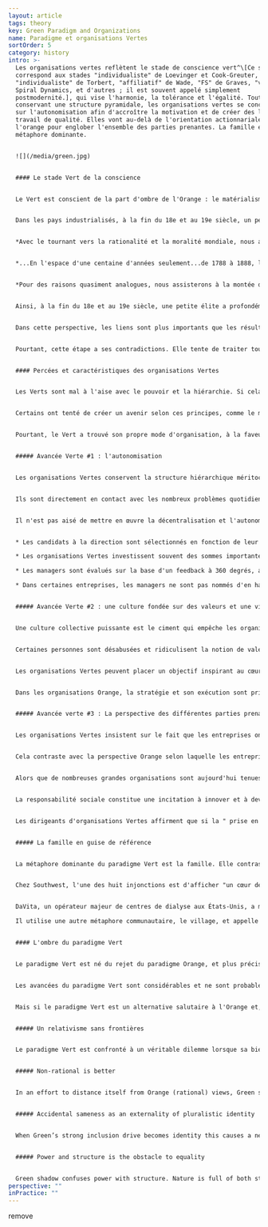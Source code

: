 ```yaml
---
layout: article
tags: theory
key: Green Paradigm and Organizations
name: Paradigme et organisations Vertes
sortOrder: 5
category: history
intro: >-
  Les organisations vertes reflètent le stade de conscience vert^\[Ce stade
  correspond aux stades "individualiste" de Loevinger et Cook-Greuter,
  "individualiste" de Torbert, "affiliatif" de Wade, "FS" de Graves, "vert" de
  Spiral Dynamics, et d'autres ; il est souvent appelé simplement
  postmodernité.], qui vise l'harmonie, la tolérance et l'égalité. Tout en
  conservant une structure pyramidale, les organisations vertes se concentrent
  sur l'autonomisation afin d'accroître la motivation et de créer des lieux de
  travail de qualité. Elles vont au-delà de l'orientation actionnariale de
  l'orange pour englober l'ensemble des parties prenantes. La famille est la
  métaphore dominante.


  ![](/media/green.jpg)


  #### Le stade Vert de la conscience


  Le Vert est conscient de la part d'ombre de l'Orange : le matérialisme, l'inégalité sociale et la perte du sens de la communauté. Le Vert est attentif aux émotions des personnes : toutes les situations méritent respect. Il recherche la communauté, la coopération et le consensus. Les individus s'efforcent de s'intégrer, de créer des liens harmonieux avec tout le monde.


  Dans les pays industrialisés, à la fin du 18e et au 19e siècle, un petit cercle opérant selon le paradigme Vert a défendu l'abolition de l'esclavage, la libération des femmes et la démocratie. Ken Wilber l'exprime ainsi :


  *Avec le tournant vers la rationalité et la moralité mondiale, nous assistons à la montée des mouvements de libération modernes... ce qui est juste et équitable pour tous les humains, sans distinction de race, de sexe ou de croyance.*


  *...En l'espace d'une centaine d'années seulement...de 1788 à 1888, l'esclavage a été banni...de toute société industrielle rationnelle. Dans (les paradigmes antérieurs), l'esclavage est parfaitement acceptable, car l'égalité de dignité et de valeur ne s'étend pas à tous les humains, mais seulement à ceux de votre tribu.*


  *Pour des raisons quasiment analogues, nous assisterons à la montée du féminisme et du mouvement des femmes à l'échelle de la culture... La démocratie, elle aussi, était radicalement nouvelle... Rappelons que dans les "démocraties" grecques, une personne sur trois était esclave, et pratiquement toutes les femmes et les enfants.*^\[Souvent dans l'histoire, nous trouvons des idées en avance sur leur temps, comme la démocratie dans la Grèce antique, c'est-à-dire en avance sur le centre de gravité du développement des personnes à ce moment particulier. Pour s'épanouir, ces idées doivent attendre que l'évolution les rattrape, qu'elle leur fournisse le bon "ventre culturel", comme l'appelle le philosophe américain Richard Tarnas : Une grande question ici est de savoir pourquoi la révolution copernicienne s'est produite au XVIe siècle, avec Copernic lui-même, et au début du XVIIe siècle, avec Kepler et Galilée ? Pourquoi a-t-il fallu attendre jusqu'à ce moment-là, alors qu'un certain nombre de personnes avant Copernic avaient émis l'hypothèse d'un univers héliocentrique et d'une terre planétaire ? On trouve des preuves de cette hypothèse chez les Grecs de l'Antiquité, en Inde et dans les cultures islamiques au Moyen Âge européen. Je pense que cette question montre à quel point un changement majeur de paradigme dépend de plus que de quelques données empiriques supplémentaires et de plus qu'une nouvelle théorie brillante utilisant un nouveau concept. Il dépend en réalité d'un contexte beaucoup plus large, de sorte que la graine d'une idée potentiellement puissante tombe sur un sol totalement différent, à partir duquel cet organisme, ce nouveau cadre conceptuel, peut se développer - littéralement une "conception" dans un nouvel utérus ou une nouvelle matrice culturelle et historique. Richard Tarnas et Dean Radin, "The Timing of Paradigm Shifts", Noetic Now, janvier 2012]


  Ainsi, à la fin du 18e et au 19e siècle, une petite élite a profondément façonné la pensée occidentale. Au 20e siècle, leur nombre a augmenté. Si le Orange prédomine aujourd'hui dans les affaires et la politique, le Vert est très présent dans la pensée académique, les organisations à but non lucratif, le travail social et les activités associatives.


  Dans cette perspective, les liens sont plus importants que les résultats. Plutôt que de prendre des décisions du haut vers le bas, le Vert privilégie les processus collaboratifs, du bas vers le haut, et tente d'amener des points de vue opposés à un consensus. L'Orange glorifie l'esprit de décision. Le Vert exige des leaders qu'ils soient au service de ceux qu'ils dirigent. Cette position est noble, généreuse et empreinte d'empathie. À la lumière des inégalités et des discriminations persistantes, la vie ne doit pas se limiter à une quête égocentrée de carrière et de succès.


  Pourtant, cette étape a ses contradictions. Elle tente de traiter toutes les perspectives de manière égale et se bloque lorsque d'autres abusent de sa capacité à accepter des idées intolérantes. L'égocentrisme du Rouge, la certitude de l'Ambre et l'idéalisme du Vert sont perçus par l'Orange. La relation du Vert aux règles est ambiguë : d'un côté, les règles sont arbitraires et injustes, mais les supprimer est impossible. Le Vert est puissant en tant que paradigme pour briser les anciennes structures, mais souvent moins efficace pour formuler des alternatives pragmatiques.


  #### Percées et caractéristiques des organisations Vertes


  Les Verts sont mal à l'aise avec le pouvoir et la hiérarchie. Si cela signifie que ceux qui sont en haut de l'échelle dominent ceux qui sont en bas, alors il faut abolir la hiérarchie. Donnons à tout le monde le même pouvoir. Il faut laisser les travailleurs posséder l'entreprise à parts égales et prendre les décisions par consensus.


  Certains ont tenté de créer un avenir selon ces principes, comme le mouvement coopératif à la fin du 19e et au début du 20e siècle, ou encore les communautés de vie dans les années 1960. Rétrospectivement, ces formes extrêmes d'égalitarisme se sont avérées ne pas être un succès, à l'échelle et dans le temps.^\[Dans le secteur des entreprises, les coopératives de travail ont échoué à obtenir une adhésion significative. Celles qui subsistent sont souvent gérées selon des pratiques qui sont une combinaison d'orange et de vert. Un exemple de réussite souvent cité est Mondragon, un conglomérat de coopératives basé dans la ville basque du même nom en Espagne (environ 250 entreprises, employant approximativement 100 000 personnes, avec un chiffre d'affaires d'environ 15 milliards d'euros). Toutes les coopératives sont entièrement détenues par les salariés. Les patrons sont élus ; les écarts de salaires sont moins importants qu'ailleurs (mais restent significatifs, pouvant atteindre 9:1 ou plus) ; les travailleurs temporaires n'ont pas le droit de vote, ce qui crée une communauté à deux niveaux où certains sont plus égaux que d'autres. Dans le secteur de l'éducation, il existe plusieurs modèles d'écoles sans structures d'autorité des adultes sur les enfants, notamment la Summerhill School, un pensionnat britannique fondé dans les années 1920. Il pratique une forme radicale de démocratie, où élèves et adultes ont le même pouvoir de vote, et où les cours ne sont pas obligatoires, entre autres différences. Dans la sphère institutionnelle, de nombreux organismes supranationaux - les Nations unies, l'Union européenne et l'Organisation mondiale du commerce, entre autres - disposent de mécanismes de prise de décision au plus haut niveau qui sont, du moins en partie, modelés sur les principes verts tels que le vote démocratique ou unanime des différents pays membres et la présidence tournante. Ces principes de décision verts sont difficiles à faire respecter, et les pays les plus riches ou les plus puissants exigent et finissent souvent par recevoir plus de pouvoirs de vote (souvent même des pouvoirs de veto implicites, voire explicites). Les services du personnel de ces institutions sont le plus souvent gérés comme dans des organisations Ambres.] Arriver à un consensus dans de grands groupes est intrinsèquement difficile.


  Pourtant, le Vert a trouvé son propre mode d'organisation, à la faveur de trois avancées. Certaines des entreprises les plus célèbres et les plus prospères de ces derniers temps - Starbucks, Southwest Airlines, Ben & Jerry's, The Container Store, pour n'en citer que quelques-unes - s'appuient sur des pratiques et une culture Vertes.


  ##### Avancée Verte #1 : l'autonomisation


  Les organisations Vertes conservent la structure hiérarchique méritocratique de l'Orange, mais font descendre autant de décisions que possible vers les collaborateurs de terrain. Ces derniers peuvent prendre des décisions de grande envergure sans l'approbation de la direction.


  Ils sont directement en contact avec les nombreux problèmes quotidiens, de moindre importance. On leur fait confiance pour trouver de meilleures solutions que des experts qui viennent de loin. Les équipes au sol de Southwest Airlines, par exemple, sont habilitées à chercher des solutions créatives aux problèmes des passagers : leurs collègues de la plupart des autres compagnies aériennes doivent se contenter de suivre le règlement.


  Il n'est pas aisé de mettre en œuvre la décentralisation et l'autonomisation à grande échelle. On demande en effet aux managers de partager le pouvoir et le contrôle. Pour que cela fonctionne, les entreprises doivent clairement définir le type de leadership qu'elles attendent des cadres supérieurs et intermédiaires. Les leaders Verts ne doivent pas se contenter de résoudre les problèmes de manière neutre (comme dans le cas de l'Orange), ils doivent être des leaders serviteurs. Ils doivent écouter leurs subordonnés, les responsabiliser, les motiver et les faire évoluer. Du temps et des efforts sont investis dans le développement de leaders serviteurs :


  * Les candidats à la direction sont sélectionnés en fonction de leur état d'esprit et de leur comportement : Sont-ils prêts à partager le pouvoir ? Dirigeront-ils avec humilité ? 

  * Les organisations Vertes investissent souvent des sommes importantes dans des formations pour les managers nouvellement promus, afin de leur enseigner l'état d'esprit et les compétences des leaders serviteurs.

  * Les managers sont évalués sur la base d'un feedback à 360 degrés, afin que les supérieurs soient responsables devant leurs subordonnés.

  * Dans certaines entreprises, les managers ne sont pas nommés d'en haut, mais d'en bas : les subordonnés choisissent leur patron, après avoir interrogé les candidats potentiels.


  ##### Avancée Verte #2 : une culture fondée sur des valeurs et une vision inspirantes.


  Une culture collective puissante est le ciment qui empêche les organisations autonomes de se déliter. On fait confiance aux employés de terrain pour prendre des décisions, guidés par des valeurs communes plutôt que par un gros recueil de directives.


  Certaines personnes sont désabusées et ridiculisent la notion de valeurs partagées. En effet, les organisations Orange se sentent de plus en plus obligées de suivre la mode : elles définissent un ensemble de valeurs, les affichent sur les murs et "en ligne", puis les ignorent si cela est plus pratique pour leurs résultats. Mais là où le leadership s'appuie véritablement sur des valeurs partagées, on rencontre des cultures incroyablement vivantes dans lesquelles les employés se sentent appréciés et responsabilisés. Les résultats sont souvent spectaculaires. La recherche révèle que les organisations fondées sur les valeurs peuvent faire mieux que leurs homologues dans des proportions considérables.^\[La première grande étude remonte à 1992, lorsque John Kotter et James Heskett, professeurs à la Harvard Business School, ont examiné ce lien dans leur livre intitulé "Corporate Culture and Performance". Ils ont établi que les entreprises dotées d'une forte culture d'entreprise et dont les managers/employés sont responsabilisés ont obtenu de meilleurs résultats que les autres entreprises en termes de croissance du chiffre d'affaires (par un facteur de quatre), d'augmentation du cours de l'action (par un facteur de huit) et d'augmentation du bénéfice net (par un facteur de plus de 700) au cours des 11 années considérées dans la recherche. Une étude plus récente menée par Raj Sisodia, Jagh Sheth et David B. Wolfe, dans ce qui est sans doute un livre déterminant pour le modèle organisationnel vert - Firms of Endearment : How World-Class Companies Profit from Passion and Purpose - est parvenue à des conclusions similaires en 2007. Les "firmes de prédilection" étudiées par les auteurs ont obtenu un rendement cumulatif pour les actionnaires de 1 025 % sur les dix années précédant la recherche, contre 122 % pour le S&P 500. D'un point de vue méthodologique, ces résultats sont à prendre avec des pincettes. Il y a un biais de sélection évident, car seules les sociétés exceptionnelles dont on peut s'attendre à ce qu'elles surpassent leurs pairs ont été sélectionnées dans l'échantillon. L'indice de référence, le S&P 500, n'a pas été ajusté en fonction du secteur, de la taille ou d'autres critères. En outre, les critères autres que le modèle d'organisation, tels que les brevets, les modèles commerciaux innovants et l'utilisation des actifs, qui pourraient expliquer un résultat supérieur, n'ont pas été écartés. Le dernier livre de Raj Sisodia, écrit avec John Mackey, comporte un chapitre entier avec des références d'études similaires auxquelles les lecteurs intéressés peuvent se référer. Toute recherche tentant de faire des affirmations aussi générales que la supériorité d'un modèle organisationnel par rapport à un autre se heurte inévitablement à des discussions méthodologiques (et, sur le plan des principes, on pourrait remettre en question le rendement ou la croissance des actions en tant que mesure principale pour évaluer le succès, comme le font la plupart de ces études). Il se peut qu'en fin de compte, l'expérience directe compte davantage que les affirmations académiques. Quiconque passe du temps dans des organisations telles que Southwest Airlines ou The Container Store reviendra convaincu que les travailleurs responsabilisés dans des entreprises axées sur les valeurs obtiendront en moyenne de meilleurs résultats que leurs pairs dans des environnements plus traditionnels.]


  Les organisations Vertes peuvent placer un objectif inspirant au cœur de ce qu'elles font. Southwest ne se considère pas seulement comme une entreprise de transport ; elle insiste sur le fait qu'elle est une entreprise de "liberté", qui aide ses clients à se rendre dans des endroits où ils ne pourraient pas aller sans les tarifs avantageux de Southwest. Ben & Jerry's ne se contente pas de proposer des glaces, mais se soucie également de la terre et de l'environnement.


  Dans les organisations Orange, la stratégie et son exécution sont primordiales. Dans les organisations vertes, la culture est primordiale. Les PDG des organisations Vertes affirment que la promotion de la culture et des valeurs partagées est leur tâche principale. Cette orientation confère aux ressources humaines (RH) un rôle central. Le directeur des RH est souvent un membre influent de l'équipe dirigeante et un conseiller direct du PDG. Il est à la tête d'une équipe conséquente qui orchestre des investissements importants dans des processus tels que la formation, les initiatives culturelles, le feedback à 360°, la planification de la continuité et les enquêtes sur le bien-être des collaborateurs.


  ##### Avancée verte #3 : La perspective des différentes parties prenantes


  Les organisations Vertes insistent sur le fait que les entreprises ont une responsabilité non seulement envers les investisseurs, mais aussi envers la direction, les employés, les clients, les fournisseurs, les communautés locales, la société en général et l'environnement. Le rôle du leadership est de faire les bons compromis afin que toutes les parties prenantes puissent prospérer.


  Cela contraste avec la perspective Orange selon laquelle les entreprises à but lucratif doivent fonctionner dans une logique d'actionnaire et que l'obligation première de la direction est de maximiser les profits pour les investisseurs. La "main invisible" d'Adam Smith est souvent invoquée pour expliquer comment cela profite à toutes les parties prenantes à long terme.


  Alors que de nombreuses grandes organisations sont aujourd'hui tenues de publier un rapport sur la responsabilité sociale, les organisations Vertes considèrent que la responsabilité sociale fait partie intégrante de leur mode de fonctionnement. Elle ne constitue pas une obligation gênante.


  La responsabilité sociale constitue une incitation à innover et à devenir des entreprises plus citoyennes. Elles travaillent avec des fournisseurs situés dans des pays en développement pour améliorer les conditions de travail et prévenir le travail des enfants ; elles réduisent leur empreinte carbone et leur consommation d'eau ; elles sont susceptibles de recycler les produits et de réduire les emballages.


  Les dirigeants d'organisations Vertes affirment que si la " prise en compte des parties prenantes " peut entraîner des coûts plus élevés à court terme, elle sera bénéfique pour tous à long terme, y compris pour les actionnaires.


  ##### La famille en guise de référence


  La métaphore dominante du paradigme Vert est la famille. Elle contraste avec "l'organisation en tant que machine" de la réalisation orange. Lorsque les dirigeants des organisations vertes s'expriment, vous ne pouvez pas manquer de remarquer combien cette métaphore revient fréquemment : les employés font partie de la même famille, ils sont dans le même bateau, prêts à s'entraider, à être là les uns pour les autres.


  Chez Southwest, l'une des huit injonctions est d'afficher "un cœur de serviteur". Dans le Southwest Way, il s'agit pour les employés d'"embrasser la famille SWA".


  DaVita, un opérateur majeur de centres de dialyse aux États-Unis, a mis en œuvre les principes du paradigme Vert de manière très cohérente.^[Le Stanford Business Case 2006 sur DaVita est très lisible et constitue une bonne ressource pour les lecteurs souhaitant se plonger dans une description plus détaillée des principes et pratiques organisationnels du paradigme Vert.] 

  Il utilise une autre métaphore communautaire, le village, et appelle ses 41 000 employés des citoyens. Le siège de l'entreprise est connu sous le nom de Casa DaVita, tandis que Kent Thiry, le président-directeur général, est appelé maire du village. On lui attribue le mérite d'avoir sauvé l'entreprise de la quasi-faillite en 1999 et de son succès actuel grâce à la culture Verte qu'il a instaurée.


  #### L'ombre du paradigme Vert


  Le paradigme Vert est né du rejet du paradigme Orange, et plus précisément de son ombre. À son apogée, le Vert est communautaire, égalitaire et consensuel.^\[Don Beck l'exprime ainsi : "Notre science nous a laissés engourdis, sans cœur ni âme, et avec pour seules manifestations extérieures celles qui relèvent de la réussite. La " vie heureuse " n'a été mesurée qu'en termes matérialistes. Nous découvrons que nous sommes devenus étrangers à nous-mêmes, ainsi qu'aux autres. [...] l'être humain essentiel a été négligé. L'accent est mis non plus sur l'accomplissement personnel, mais sur des buts et des objectifs axés sur le groupe et la communauté - pour le VERT, nous sommes tous une famille humaine. Le VERT commence par faire la paix avec nous-mêmes et ensuite il examine les dissonances et les conflits dans la société et veut faire la paix là aussi, en s'attaquant aux disparités et aux inégalités économiques créées par l'ORANGE, mais aussi par le BLEU et par le ROUGE, pour apporter la paix et la fraternité afin que nous puissions tous bénéficier d'un partage équitable. Les stéréotypes de genre sont dépassés, les plafonds de verre sont levés, des plans d'action positive sont mis en œuvre et les distinctions de classe sociale s'estompent. La spiritualité réapparaît sous la forme d'une "unité" non confessionnelle et non sectaire."]


  Les avancées du paradigme Vert sont considérables et ne sont probablement pas exagérées. Au cours de sa brève existence, l'humanité a connu des changements majeurs dans le sens d'une société plus humaine : le mouvement des droits civiques, le mouvement de libération des femmes, la campagne mondiale pour la protection de l'environnement, la sensibilisation accrue à la nécessité de protéger nos écosystèmes, les réformes des soins de santé, une meilleure prise de conscience de la discrimination des groupes minoritaires dans la société, etc. sont autant d'exemples de progrès qui n'auraient jamais vu le jour sans lui.


  Mais si le paradigme Vert est un alternative salutaire à l'Orange et, dans une certaine mesure, aux étapes précédentes, c'est aussi une étape qui risque de se durcir de manière excessive dans son propre schéma et de révéler ses propres tendances négatives.


  ##### Un relativisme sans frontières


  Le paradigme Vert est confronté à un véritable dilemme lorsque sa bienveillance et sa tolérance sont malmenées par ces mêmes groupes qu'il souhaite inviter à le rejoindre  sur un pied d'égalité. L'ombre du paradigme Vert le contraint de choisir entre l'acceptation des groupes Ambres et Rouge eux-mêmes intolérants ou la reconnaissance du fait que toutes les visions du monde n'ont pas le même niveau de maturité et peuvent nécessiter différents niveaux de limitation.


  ##### Non-rational is better


  In an effort to distance itself from Orange (rational) views, Green shadow sees all non-rational value systems as preferable. Green has a romantic notion with ‘back to nature’. It often does not see how pre-rational worldviews are deeply limited and how different they are from post-rational Green worldviews.


  ##### Accidental sameness as an externality of pluralistic identity


  When Green’s strong inclusion drive becomes identity this causes a need for shared ideals as a prerequisite for group membership consideration.^\[The resulting attitude becomes protection of the unique sameness inside the organization. This couples with an implicit judgement and suspiciousness of outsiders as potential threats to the established culture. This typically does not manifest in explicit or outspoken criticism as Green often tries to avoid confrontation. Rather this is more often seen as a moral high ground of implicit “shoulds” and unspoken expectations of certain views and means of expressions that must be exhibited or agreed on for acceptance from insiders. Any lack of such views or expression is confirmation that non-acceptance is justified. Clare W Graves puts it this way: “Green brings into existence the sociocratic value system, in which emphasis is placed upon ‘getting along’, accepting the authority of the group or the majority, and seeking status from others. This ‘other directed’ individual believes he will find salvation in belonging and in participating with others in what they want him to do. While the individual has given up his dogmatism, he nevertheless rigidifies in a world of sociocentric thinking.”, for more see The Mean Green Hypothesis: Fact or Fiction, by Natasha Todorovic] When this “like me, like us” filter becomes more important to determine membership than if an individual is motivated and capable to contribute to the organization’s purpose this often causes three problems at the collective level: Limited choice of people, lack of diversity inside the organization and a limited ability to get things done.


  ##### Power and structure is the obstacle to equality


  Green shadow confuses power with structure. Nature is full of both structure and natural hierarchy. In an effort to eradicate ineaquality Green shadow often attempts to dismantle all hiearchy and structure. But removing all formal structure from an organization does not defuse power, it forces power underground into informal structures. When members of these informal structures are not elected by members of the whole group the individuals who have power don't need to answer to the whole group or organization. This reduces transparency about use of power and disjoints power from accountability.^\[The natural cause of differences of power and influence is rooted in the diversity in individual people. We all have different levels of abilities, experience, range of expression and when we use these they naturally result in exercise of our own personal power - which is genuinely different in strength and nature. Jo Freeman puts it this way: “The idea of ‘structurelessness’ does not prevent the formation of informal structures, but only formal ones. [...] Thus, ‘structurelessness’ becomes a way of masking power. An unstructured group always has an informal, or covert, structure. It is this informal structure, particularly in unstructured groups, which forms the basis for elites. An elite refers to a small group of people who have power over a larger group of which they are part, usually without direct responsibility to that larger group, and often without their knowledge or consent. Elites are not conspiracies.These friendship groups function as networks of communication outside any regular channels for such communication that may have been set up by a group. Because people are friends, usually sharing the same values and orientations, because they talk to each other socially and consult with each other when common decisions have to be made, the people involved in these networks have more power in the group than those who don’t. For everyone to have the opportunity to be involved in a given group and to participate in its activities there needs to be explicit structure. The rules of decision-making must be open and available to everyone, and this can only happen if they are formalised. A ‘Structurelessness’ organisation is impossible. We can only decide whether or not to have a formally or informally structured one. \[...] All groups create informal structures as a result of the interaction patterns among the members. Such informal structures can do very useful things. But only unstructured groups are totally governed by them. When informal elites are combined with a myth of ‘structurelessness’, there can be no attempt to put limits on the use of power. Consequences: a) people listen to others because they like them, not because they say significant things. b) informal structures have no obligation to be responsible to the group at large. Their power was not given to them; it cannot be taken away. Their influence is not based on what they do for the group; therefore they cannot be directly influenced by the group.”, see The Tyranny of Structurelessness, by Jo Freeman for more.]Power can’t simply be wished away. Like the Hydra, if you cut off its head, another will pop up somewhere else.
perspective: ""
inPractice: ""
---
```

remove